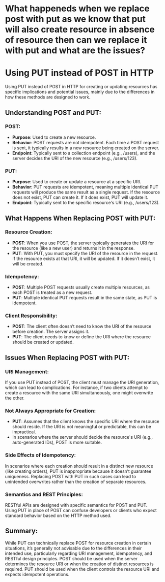 # What happeneds when we replace post with put as we know that put will also create resource in absence of resource then can we replace it with put and what are the issues?

# Using PUT instead of POST in HTTP

Using PUT instead of POST in HTTP for creating or updating resources has specific implications and potential issues, mainly due to the differences in how these methods are designed to work.

## Understanding POST and PUT:

### POST:
- **Purpose**: Used to create a new resource.
- **Behavior**: POST requests are not idempotent. Each time a POST request is sent, it typically results in a new resource being created on the server.
- **Endpoint**: Typically sent to a collection endpoint (e.g., /users), and the server decides the URI of the new resource (e.g., /users/123).

### PUT:
- **Purpose**: Used to create or update a resource at a specific URI.
- **Behavior**: PUT requests are idempotent, meaning multiple identical PUT requests will produce the same result as a single request. If the resource does not exist, PUT can create it. If it does exist, PUT will update it.
- **Endpoint**: Typically sent to the specific resource's URI (e.g., /users/123).

## What Happens When Replacing POST with PUT:

### Resource Creation:
- **POST**: When you use POST, the server typically generates the URI for the resource (like a new user) and returns it in the response.
- **PUT**: With PUT, you must specify the URI of the resource in the request. If the resource exists at that URI, it will be updated. If it doesn’t exist, it will be created.

### Idempotency:
- **POST**: Multiple POST requests usually create multiple resources, as each POST is treated as a new request.
- **PUT**: Multiple identical PUT requests result in the same state, as PUT is idempotent.

### Client Responsibility:
- **POST**: The client often doesn’t need to know the URI of the resource before creation. The server assigns it.
- **PUT**: The client needs to know or define the URI where the resource should be created or updated.

## Issues When Replacing POST with PUT:

### URI Management:
If you use PUT instead of POST, the client must manage the URI generation, which can lead to complications. For instance, if two clients attempt to create a resource with the same URI simultaneously, one might overwrite the other.

### Not Always Appropriate for Creation:
- **PUT**: Assumes that the client knows the specific URI where the resource should reside. If the URI is not meaningful or predictable, this can be impractical.
- In scenarios where the server should decide the resource's URI (e.g., auto-generated IDs), POST is more suitable.

### Side Effects of Idempotency:
In scenarios where each creation should result in a distinct new resource (like creating orders), PUT is inappropriate because it doesn’t guarantee uniqueness. Replacing POST with PUT in such cases can lead to unintended overwrites rather than the creation of separate resources.

### Semantics and REST Principles:
RESTful APIs are designed with specific semantics for POST and PUT. Using PUT in place of POST can confuse developers or clients who expect standard behavior based on the HTTP method used.

## Summary:
While PUT can technically replace POST for resource creation in certain situations, it’s generally not advisable due to the differences in their intended use, particularly regarding URI management, idempotency, and RESTful design principles. POST should be used when the server determines the resource URI or when the creation of distinct resources is required. PUT should be used when the client controls the resource URI and expects idempotent operations.

